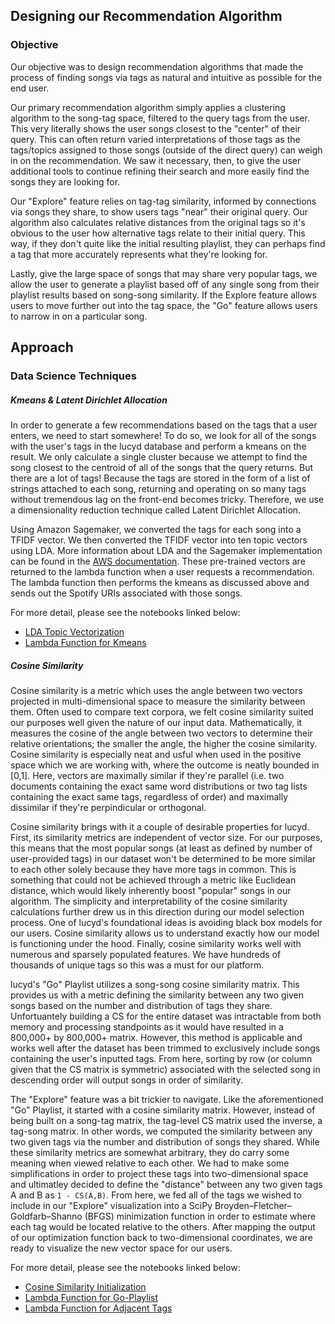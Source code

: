 ## Designing our Recommendation Algorithm

### Objective

Our objective was to design recommendation algorithms that made the process of finding songs via tags as natural and intuitive as possible for the end user.  

Our primary recommendation algorithm simply applies a clustering algorithm to the song-tag space, filtered to the query tags from the user. This very literally shows the user songs closest to the "center" of their query. This can often return varied interpretations of those tags as the tags/topics assigned to those songs (outside of the direct query) can weigh in on the recommendation. We saw it necessary, then, to give the user additional tools to continue refining their search and more easily find the songs they are looking for.  

Our "Explore" feature relies on tag-tag similarity, informed by connections via songs they share, to show users tags "near" their original query. Our algorithm also calculates relative distances from the original tags so it's obvious to the user how alternative tags relate to their initial query. This way, if they don't quite like the initial resulting playlist, they can perhaps find a tag that more accurately represents what they're looking for.  

Lastly, give the large space of songs that may share very popular tags, we allow the user to generate a playlist based off of any single song from their playlist results based on song-song similarity. If the Explore feature allows users to move further out into the tag space, the "Go" feature allows users to narrow in on a particular song. 

## Approach  

### Data Science Techniques

##### Kmeans & Latent Dirichlet Allocation 
In order to generate a few recommendations based on the tags that a user enters, we need to start somewhere! To do so, we look for all of the songs with the user's tags in the lucyd database and perform a kmeans on the result. We only calculate a single cluster because we attempt to find the song closest to the centroid of all of the songs that the query returns. But there are a lot of tags! Because the tags are stored in the form of a list of strings attached to each song, returning and operating on so many tags without tremendous lag on the front-end becomes tricky. Therefore, we use a dimensionality reduction technique called Latent Dirichlet Allocation.

Using Amazon Sagemaker, we converted the tags for each song into a TFIDF vector. We then converted the TFIDF vector into ten topic vectors using LDA. More information about LDA and the Sagemaker implementation can be found in the [AWS documentation](https://docs.aws.amazon.com/sagemaker/latest/dg/lda.html). These pre-trained vectors are returned to the lambda function when a user requests a recommendation. The lambda function then performs the kmeans as discussed above and sends out the Spotify URIs associated with those songs.

For more detail, please see the notebooks linked below:
  * [LDA Topic Vectorization](./LDA_Tag_Topic_Prediction.ipynb)
  * [Lambda Function for Kmeans](./Single%20Song%20Recommendation.ipynb)
  
##### Cosine Similarity
Cosine similarity is a metric which uses the angle between two vectors projected in multi-dimensional space to measure the similarity between them. Often used to compare text corpora, we felt cosine similarity suited our purposes well given the nature of our input data. Mathematically, it measures the cosine of the angle between two vectors to determine their relative orientations; the smaller the angle, the higher the cosine similarity. Cosine similarity is especially neat and usful when used in the positive space which we are working with, where the outcome is neatly bounded in [0,1]. Here, vectors are maximally similar if they're parallel (i.e. two documents containing the exact same word distributions or two tag lists containing the exact same tags, regardless of order) and maximally dissimilar if they're perpindicular or orthogonal. 

Cosine similarity brings with it a couple of desirable properties for lucyd. First, its similarity metrics are independent of vector size. For our purposes, this means that the most popular songs (at least as defined by number of user-provided tags) in our dataset won't be determined to be more similar to each other solely because they have more tags in common. This is something that could not be achieved through a metric like Euclidean distance, which would likely inherently boost "popular" songs in our algorithm. The simplicity and interpretability of the cosine similarity calculations further drew us in this direction during our model selection process. One of lucyd's foundational ideas is avoiding black box models for our users. Cosine similarity allows us to understand exactly how our model is functioning under the hood. Finally, cosine similarity works well with numerous and sparsely populated features. We have hundreds of thousands of unique tags so this was a must for our platform.

lucyd's "Go" Playlist utilizes a song-song cosine similarity matrix. This provides us with a metric defining the similarity between any two given songs based on the number and distribution of tags they share. Unfortuantely building a CS for the entire dataset was intractable from both memory and processing standpoints as it would have resulted in a 800,000+ by 800,000+ matrix. However, this method is applicable and works well after the dataset has been trimmed to exclusively include songs containing the user's inputted tags. From here, sorting by row (or column given that the CS matrix is symmetric) associated with the selected song in descending order will output songs in order of similarity.

The "Explore" feature was a bit trickier to navigate. Like the aforementioned "Go" Playlist, it started with a cosine similarity matrix. However, instead of being built on a song-tag matrix, the tag-level CS matrix used the inverse, a tag-song matrix. In other words, we computed the similarity between any two given tags via the number and distribution of songs they shared. While these similarity metrics are somewhat arbitrary, they do carry some meaning when viewed relative to each other. We had to make some simplifications in order to project these tags into two-dimensional space and ultimatley decided to define the "distance" between any two given tags A and B as `1 - CS(A,B)`. From here, we fed all of the tags we wished to include in our "Explore" visualization into a SciPy Broyden–Fletcher–Goldfarb–Shanno (BFGS) minimization function in order to estimate where each tag would be located relative to the others. After mapping the output of our optimization function back to two-dimensional coordinates, we are ready to visualize the new vector space for our users.

For more detail, please see the notebooks linked below:
  * [Cosine Similarity Initialization](./cosine_similarity_sagemaker.ipynb)
  * [Lambda Function for Go-Playlist](./generate_playlist_given_song_and_tags_lambda_function.ipynb)
  * [Lambda Function for Adjacent Tags](./find_adjacent_tags_lambda_function.ipynb)
